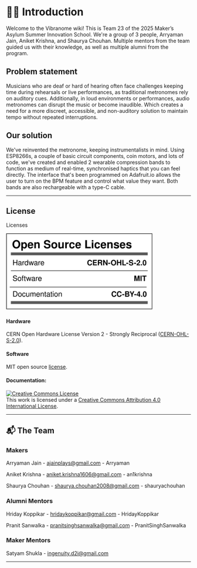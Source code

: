 # 🙋‍♂️ Introduction

Welcome to the Vibranome wiki! This is Team 23 of the 2025 Maker’s Asylum Summer Innovation School. We're a group of 3 people, Arryaman Jain, Aniket Krishna, and Shaurya Chouhan. Multiple mentors from the team guided us with their knowledge, as well as multiple alumni from the program.

## Problem statement

Musicians who are deaf or hard of hearing often face challenges keeping time during rehearsals or live performances, as traditional metronomes rely on auditory cues. Additionally, in loud environments or performances, audio metronomes can disrupt the music or become inaudible. Which creates a need for a more discreet, accessible, and non-auditory solution to maintain tempo without repeated interruptions.

## Our solution

We've reinvented the metronome, keeping instrumentalists in mind. Using ESP8266s, a couple of basic circuit components, coin motors, and lots of code, we've created and enabled 2 wearable compression bands to function as medium of real-time, synchronised haptics that you can feel directly. The interface that's been programmed on Adafruit.io allows the user to turn on the BPM feature and control what value they want. Both bands are also rechargeable with a type-C cable.

---

## License

Licenses

<a href="LICENSE.md"><img src="Media\Images\Licenses_facts.svg" width="400" alt="Open Source Licenses Facts"/></a>

#### Hardware
CERN Open Hardware License Version 2 - Strongly Reciprocal ([CERN-OHL-S-2.0](https://spdx.org/licenses/CERN-OHL-S-2.0.html)).

#### Software
MIT open source [license](http://opensource.org/licenses/MIT).

#### Documentation:
<a rel="license" href="http://creativecommons.org/licenses/by/4.0/"><img alt="Creative Commons License" style="border-width:0" src="https://i.creativecommons.org/l/by/4.0/88x31.png" /></a><br />This work is licensed under a <a rel="license" href="http://creativecommons.org/licenses/by/4.0/">Creative Commons Attribution 4.0 International License</a>.

---

## 📬 The Team

### Makers

   Arryaman Jain - ajainplays@gmail.com - Arryaman
   
   Aniket Krishna - aniket.krishna1606@gmail.com - an1krishna
   
   Shaurya Chouhan - shaurya.chouhan2008@gmail.com - shauryachouhan

### Alumni Mentors

   Hriday Koppikar - hridaykoppikar@gmail.com - HridayKoppikar
   
   Pranit Sanwalka - pranitsinghsanwalka@gmail.com - PranitSinghSanwalka

### Maker Mentors

   Satyam Shukla - ingenuity.d2i@gmail.com
  
---
